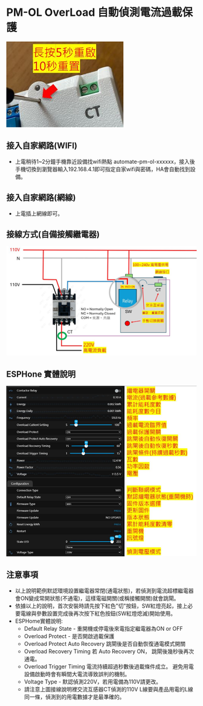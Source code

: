 # PM-OL OverLoad 自動偵測電流過載保護
![重啟](/PM_OL/image/reset.JPG)
## 接入自家網路(WIFI)
* 上電稍待1~2分鐘手機靠近設備找wifi熱點 automate-pm-ol-xxxxxx，接入後手機切換到瀏覽器輸入192.168.4.1即可指定自家wifi與密碼，HA會自動找到設備。
## 接入自家網路(網線)
* 上電插上網線即可。
## 接線方式(自備接觸繼電器)
![接線](/PM_OL/image/overload.JPG)
## ESPHone 實體說明
![entity](/PM_OL/image/entity_1.JPG)
## 注意事項
- 以上說明範例默認環境設置繼電器常閉(通電狀態)，若偵測到電流超標繼電器會ON變成常開狀態(不通電)，這樣電磁開關(或稱接觸開關)就會跳閘。
- 依據以上的說明，首次安裝時請先按下紅色"切"按鈕，SW紅燈亮起，接上必要電線與參數設置完成後再次按下紅色按鈕(SW紅燈熄滅)開始使用。
- ESPHome實體說明:
  * Default Relay State - 重開機或停電後來電指定繼電器為ON or OFF
  * Overload Protect - 是否開啟過載保護
  * Overload Protect Auto Recovery 跳閘後是否自動恢復通電模式開關
  * Overload Recovery Timing 若 Auto Recovery ON， 跳閘後幾秒後再次通電。
  * Overload Trigger Timing 電流持續超過秒數後過載條件成立。 避免用電設備啟動時會有瞬間大電流導致誤判的機制。
  * Voltage Type - 默認偵測220V，若用電備為110V請更改。
  * 請注意上圖接線說明裡交流互感器CT偵測的110V L線要與產品用電的L線同一條，偵測到的用電數據才是最準確的。
 
